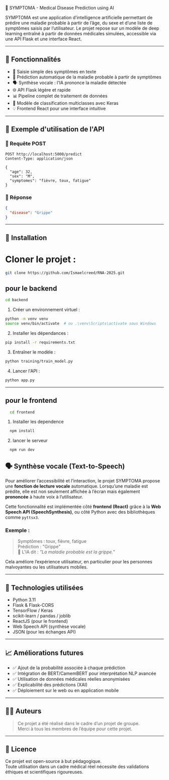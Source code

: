  🧠 SYMPTOMA - Medical Disease Prediction using AI

SYMPTOMA est une application d’intelligence artificielle permettant de prédire une maladie probable à partir de l’âge, du sexe et d’une liste de symptômes saisis par l’utilisateur. Le projet repose sur un modèle de deep learning entraîné à partir de données médicales simulées, accessible via une API Flask et une interface React.

---

## 🚀 Fonctionnalités

- 🧾 Saisie simple des symptômes en texte
- 🔬 Prédiction automatique de la maladie probable à partir de symptômes
- 🗣️ Synthèse vocale : l'IA prononce la maladie détectée
- 🌐 API Flask légère et rapide
- 📊 Pipeline complet de traitement de données
- 🤖 Modèle de classification multiclasses avec Keras
- 💡 Frontend React pour une interface intuitive

---

## 🧪 Exemple d'utilisation de l'API

### 🔷 Requête POST

```http
POST http://localhost:5000/predict
Content-Type: application/json

{
  "age": 32,
  "sex": "M",
  "symptomes": "fièvre, toux, fatigue"
}
```

### 🔶 Réponse

```json
{
  "disease": "Grippe"
}
```

---

## 🔧 Installation 

# Cloner le projet :
```bash
git clone https://github.com/Ismaelcreed/RNA-2025.git
```

## pour le backend
```bash
cd backend
```

1. Créer un environnement virtuel :
```bash
python -m venv venv
source venv/bin/activate  # ou .\venv\Scripts\activate sous Windows
```

2. Installer les dépendances :
```bash
pip install -r requirements.txt
```

3. Entraîner le modèle :
```bash
python training/train_model.py
```

4. Lancer l'API :
```bash
python app.py
```

---


## pour le frontend
```bash
  cd frontend
  ```

1. Installer les dependence
```bash
  npm install
  ```

2. lancer le serveur
```bash
  npm run dev
  ```



## 🗣️ Synthèse vocale (Text-to-Speech)

Pour améliorer l’accessibilité et l’interaction, le projet SYMPTOMA propose une **fonction de lecture vocale** automatique. Lorsqu’une maladie est prédite, elle est non seulement affichée à l’écran mais également **prononcée** à haute voix à l’utilisateur.

Cette fonctionnalité est implémentée côté **frontend (React)** grâce à la **Web Speech API (SpeechSynthesis)**, ou côté Python avec des bibliothèques comme `pyttsx3`.

### Exemple :
> Symptômes : toux, fièvre, fatigue  
> Prédiction : "Grippe"  
> 🎤 L'IA dit : *"La maladie probable est la grippe."*

Cela améliore l’expérience utilisateur, en particulier pour les personnes malvoyantes ou les utilisateurs mobiles.

---

## 🧠 Technologies utilisées

- Python 3.11
- Flask & Flask-CORS
- TensorFlow / Keras
- scikit-learn / pandas / joblib
- ReactJS (pour le frontend)
- Web Speech API (synthèse vocale)
- JSON (pour les échanges API)

---

## 📈 Améliorations futures

- ✅ Ajout de la probabilité associée à chaque prédiction
- ✅ Intégration de BERT/CamemBERT pour interprétation NLP avancée
- ✅ Utilisation de données médicales réelles anonymisées
- ✅ Explicabilité des prédictions (XAI)
- ✅ Déploiement sur le web ou en application mobile

---

## 👨‍💻 Auteurs

> Ce projet a été réalisé dans le cadre d’un projet de groupe.  
> Merci à tous les membres de l’équipe pour cette projet.

---

## 📜 Licence

Ce projet est open-source à but pédagogique.  
Toute utilisation dans un cadre médical réel nécessite des validations éthiques et scientifiques rigoureuses.
